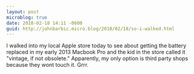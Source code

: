 ```yaml
---
layout: post
microblog: true
date: 2018-02-18 14:11 -0600
guid: http://johnbarbic.micro.blog/2018/02/18/so-i-walked.html
---
```

I walked into my local Apple store today to see about getting the battery replaced in my early 2013 Macbook Pro and the kid in the store called it "vintage, if not obsolete."  Apparently, my only option is third party shops because they wont touch it.  Grrr.  
